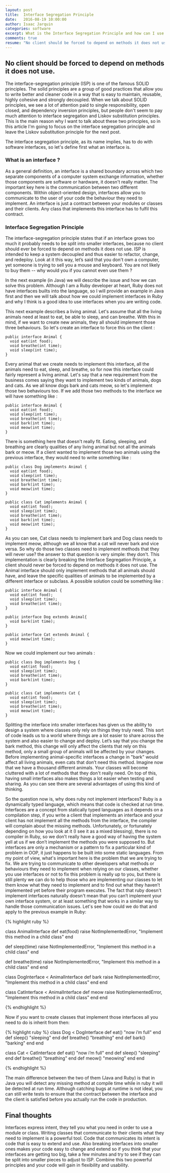 ```yaml
---
layout: post
title:  Interface Segregation Principle
date:   2016-08-19 10:00:00
author: Isaac Jarquin
categories: software
excerpt: What is the Interface Segregation Principle and how can I use it to improve readability and maintainability in my code.
comments: true
resume: "No client should be forced to depend on methods it does not use. The interface-segregation principle (ISP) is one of the famous SOLID principles. The solid principles are a group of good practices that allow you to write better and cleaner code in a way that is easy to maintain, reusable, highly cohesive and strongly decoupled ..."
---
```


## No client should be forced to depend on methods it does not use.

The interface-segregation principle (ISP) is one of the famous SOLID principles. The solid principles are a group of good practices that allow you to write better and cleaner code in a way that is easy to maintain, reusable, highly cohesive and strongly decoupled. When we talk about SOLID principles, we see a lot of attention paid to single responsibility, open closed, and dependency inversion principles,  but people don't seem to pay much attention to interface segregation and Liskov substitution principles. This is the main reason why I want to talk about these two principles, so in this article I'm going to focus on the interface segregation principle and leave the Liskov substitution principle for the next post.

The interface segregation principle, as its name implies, has to do with software interfaces, so let's define first what an interface is.

### What is an interface ?
As a general definition, an interface is a shared boundary across which two separate components of a computer system exchange information, whether those components are software or hardware, it doesn't really matter. The important key here is the communication between two different components.
Within object-oriented design, interfaces allow you to communicate to the user of your code the behaviour they need to implement. An interface is just a contract between your modules or classes and their clients. Any class that implements this interface has to fulfil this contract.

### Interface Segregation Principle
The interface-segregation principle states that if an interface grows too much it probably needs to be split into smaller interfaces, because no client should ever be forced to depend on methods it does not use. ISP is intended to keep a system decoupled and thus easier to refactor, change, and redeploy. Look at it this way, let’s said that you don't own a computer, yet someone is trying to sell you a mouse and keyboard. You are not likely to buy them -- why would you if you cannot even use them ?

In the next example (in Java) we will describe the issue and how we can solve this problem. Although I am a Ruby developer at heart, Ruby does not have interfaces builts into the language, so I will provide an example in Java first and then we will talk about how we could implement interfaces in Ruby and why I think is a good idea to use interfaces when you are writing code.

This next example describes a living animal. Let's assume that all the living animals need at least to eat, be able to sleep, and can breathe. With this in mind, if we want to create new animals, they all should implement those three behaviours. So let's create an interface to force this on the client :

```
public interface Animal {
  void eat(int food);
  void breathe(int time);
  void sleep(int time);
}
```

Every animal that we create needs to implement this interface, all the animals need to eat, sleep, and breathe, so for now this interface could fairly represent a living animal. Let's say that a new requirement from the business comes saying they want to implement two kinds of animals, dogs and cats. As we all know dogs bark and cats meow, so let's implement those two behaviours too. If we add those two methods to the interface we will have something like :

```
public interface Animal {
  void eat(int food);
  void sleep(int time);
  void breathe(int time);
  void bark(int time);
  void meow(int time);
}
```

There is something here that doesn't really fit. Eating, sleeping, and breathing are clearly qualities of any living animal but not all the animals bark or meow. If a client wanted to implement those two animals using the previous interface, they would need to write something like :

```
public class Dog implements Animal {
  void eat(int food);
  void sleep(int time);
  void breathe(int time);
  void bark(int time);
  void meow(int time);
}
```
```
public class Cat implements Animal {
  void eat(int food);
  void sleep(int time);
  void breathe(int time);
  void bark(int time);
  void meow(int time);
}
```

As you can see, Cat class needs to implement bark and Dog class needs to implement meow, although we all know that a cat will never bark and vice versa. So why do those two classes need to implement methods that they will never use? the answer to that question is very simple: they don't. This implementation is clearly breaking the Interface Segregation Principle, a client should never be forced to depend on methods it does not use. The Animal interface should only implement methods that all animals should have, and leave the specific qualities of animals to be implemented by a different interface or subclass. A possible solution could be something like :

```
public interface Animal {
  void eat(int food);
  void sleep(int time);
  void breathe(int time);
}
```
```
public interface Dog extends Animal{
  void bark(int time);
}
```
```
public interface Cat extends Animal {
  void meow(int time);
}
```

Now we could implement our two animals :

```
public class Dog implements Dog {
  void eat(int food);
  void sleep(int time);
  void breathe(int time);
  void bark(int time);
}
```

```
public class Cat implements Cat {
  void eat(int food);
  void sleep(int time);
  void breathe(int time);
  void meow(int time);
}
```

Splitting the interface into smaller interfaces has given us the ability to design a system where classes only rely on things they truly need. This sort of code leads us to a world where things are a lot easier to share across the system and also easier to change and deploy. Let’s say that you change the bark method, this change will only affect the clients that rely on this method, only a small group of animals will be affected by your changes. Before implementing animal-specific interfaces a change in "bark" would affect  all living animals, even cats that don’t need this method. Imagine now that we have a thousand different animals. Your classes will become cluttered with a lot of methods that they don't really need. On top of this, having small interfaces also makes things a lot easier when testing and sharing. As you can see there are several advantages of using this kind of thinking.

So the question now is, why does ruby not implement interfaces? Ruby is a dynamically typed language, which means that code is checked at run time. Interfaces are a concept from statically typed languages as it depends on a compilation step, if you write a client that implements an interface and your client has not implement all the methods from the interface, the compiler will complain about the missing methods. Unfortunately, or fortunately depending on how you look at it (I see it as a mixed blessing), there is no compiler in Ruby, so we don’t really have a good way of having the system yell at us if we don’t implement the methods you were supposed to. But interfaces are only a mechanism or a pattern to fix a particular kind of problem in OOP, it just happens to be built into some static languages. From my point of view, what's important here is the problem that we are trying to fix. We are trying to communicate to other developers what methods or behaviours they need to implement when relying on our classes, whether you use interfaces or not to fix this problem is really up to you, but there is still plenty we can do to help those who are implementing our classes to let them know what they need to implement and to find out what they haven’t implemented yet before their program executes. The fact that ruby doesn't implement interfaces naturally doesn't mean that you can’t implement your own interface system, or at least something that works in a similar way to handle those communication issues. Let's see how could we do that and apply to the previous example in Ruby:

{% highlight ruby %}

class AnimalInterface
  def eat(food)
    raise NotImplementedError, "Implement this method in a child class"
  end

  def sleep(time)
    raise NotImplementedError, "Implement this method in a child class"
  end

  def breathe(time)
    raise NotImplementedError, "Implement this method in a child class"
  end
end

class DogInterface < AnimalInterface
  def bark
    raise NotImplementedError, "Implement this method in a child class"
  end
end

class CatInterface < AnimalInterface
  def meow
    raise NotImplementedError, "Implement this method in a child class"
  end
end

{% endhighlight %}

Now if you want to create classes that implement those interfaces all you need to do is inherit from then:

{% highlight ruby %}
class Dog < DogInterface
  def eat() "now i’m full" end
  def sleep() "sleeping" end
  def breathe() "breathing" end
  def bark() "barking" end
end

class Cat < CatInterface
  def eat() "now i’m full" end
  def sleep() "sleeping" end
  def breathe() "breathing" end
  def meow() "meowing" end
end

{% endhighlight %}

The main difference between the two of them (Java and Ruby) is that in Java you will detect any missing method at compile time while in ruby it will be detected at run time. Although catching bugs at runtime is not ideal, you can still write tests to ensure that the contract between the interface and the client is satisfied before you actually run the code in production.

## Final thoughts
Interfaces express intent, they tell you what you need in order to use a module or class. Writing classes that communicate to their clients what they need to implement is a powerful tool. Code that communicates its intent is code that is easy to extend and use. Also breaking interfaces into smaller ones makes your code easy to change and extend so if you think that your interfaces are getting too big, take a few minutes and try to see if they can be split into smaller pieces to adjust to ISP. Combine this two powerful principles and your code will gain in flexibility and usability.
